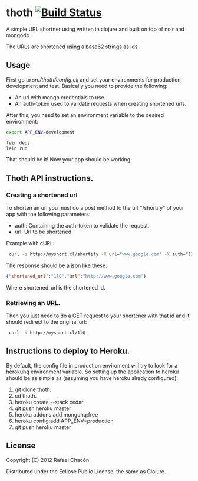 # thoth [![Build Status](https://secure.travis-ci.org/van-clj/thoth.png)](https://secure.travis-ci.org/van-clj/thoth.png)

A simple URL shortner using written in clojure and built on top of noir and mongodb.

The URLs are shortened using a base62 strings as ids.

## Usage

First go to *src/thoth/config.clj* and set your environments  for production,
development and test. Basically you need to provide the following:

* An url with mongo credentials to use.
* An auth-token used to validate requests when creating shortened urls.

After this, you need to set an environment variable to the desired environment:

```bash
export APP_ENV=development
```

```bash
lein deps
lein run
```

That should be it! Now your app should be working.

## Thoth API instructions.

### Creating a shortened url

To shorten an url you must do a post method to the url "/shortify" of your app with the following
parameters:

- auth: Containing the auth-token to validate the request.
- url: Url to be shortened.

Example with cURL:

```bash
 curl -i http://myshort.cl/shortify -X url="www.google.com" -X auth="12345678"
```

The response should be a json like these:
```json
{"shortened_url":"1lQ","url":"http://www.google.com"}
```
Where shortened_url is the shortened id.

### Retrieving an URL. 

Then you just need to do a GET  request to your shortener with that id and it
should redirect to the original url:
```bash
 curl -i http://myshort.cl/1lQ
```

## Instructions to deploy to Heroku.

By default, the config file in production enviroment will try to look for a
herokuhq environment variable. So setting up the application to heroku should
be as simple as (assuming you have heroku alredy configured):

1. git clone thoth.
2. cd thoth.
3. heroku create --stack cedar
4. git push heroku master
5. heroku addons:add mongohq:free
6. heroku config:add APP_ENV=production
7. git push heroku master


## License

Copyright (C) 2012 Rafael Chacón

Distributed under the Eclipse Public License, the same as Clojure.

